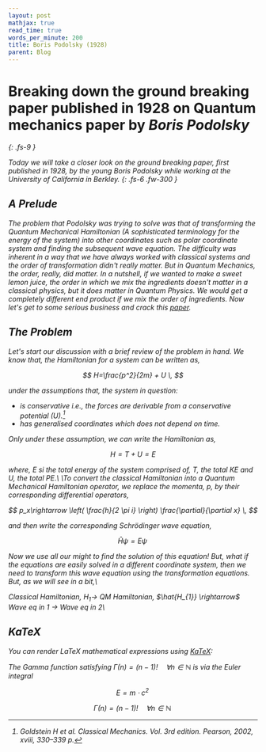 ```yaml
---
layout: post
mathjax: true
read_time: true
words_per_minute: 200
title: Boris Podolsky (1928)
parent: Blog
---
```


# Breaking down the ground breaking paper published in 1928 on Quantum mechanics paper by <em>Boris Podolsky<em>
{: .fs-9 }

Today we will take a closer look on the ground breaking paper, first published in 1928, by the young Boris Podolsky while working at the University of California in Berkley.
{: .fs-6 .fw-300 }


## A Prelude
The problem that Podolsky was trying to solve was that of transforming the Quantum Mechanical Hamiltonian (A sophisticated terminology for the energy of the system) into other coordinates such as polar coordinate system and finding the subsequent wave equation. The difficulty was inherent in a way that we have always worked with classical systems and the order of transformation didn't really matter. But in Quantum Mechanics, the order, *really*, did matter. In a nutshell, if we wanted to make a sweet lemon juice, the order in which we mix the ingredients doesn't matter in a classical physics, but it does matter in Quantum Physics. We would get a completely different end product if we mix the order of ingredients. Now let's get to some serious business and crack this [paper](https://journals.aps.org/pr/abstract/10.1103/PhysRev.32.812).

## The Problem
Let's start our discussion with a brief review of the problem in hand. We know that, the Hamiltonian for a system can be written as,

$$
H=\frac{p^2}{2m} + U \,
$$

under the assumptions that, the system in question:
-  is conservative i.e., the forces are derivable from a conservative potential ($U$).[^1]
- has generalised coordinates which does not depend on time.

Only under these assumption, we can write the Hamiltonian as, 

$$
H=T + U = E
$$

where, $E$ si the total energy of the system comprised of, $T$, the total KE and $U$, the total PE.\\
\To convert the classical Hamiltonian into a Quantum Mechanical Hamiltonian operator, we replace the momenta, $p$, by their corresponding differential operators,

$$
p_x\rightarrow \left( \frac{h}{2 \pi i} \right) \frac{\partial}{\partial x} \,
$$

and then write the corresponding Schr&#246;dinger wave equation,

$$
\hat{H}\psi = E\psi \,
$$

Now we use all our might to find the solution of this equation! But, what if the equations are easily solved in a different coordinate system, then we need to *transform* this wave equation using the transformation equations. But, as we will see in a bit,\

*Classical Hamiltonian,* $H_{1} \rightarrow$ *QM Hamiltonian,* $\hat{H_{1}} \rightarrow$ *Wave eq in* $1$ $\rightarrow$ *Wave eq in* $2$\


[^1]: Goldstein H et al. Classical Mechanics. Vol. 3rd edition. Pearson, 2002, xviii, 330–339 p.

## KaTeX

You can render LaTeX mathematical expressions using [KaTeX](https://khan.github.io/KaTeX/):

The *Gamma function* satisfying $\Gamma(n) = (n-1)!\quad\forall n\in\mathbb N$ is via the Euler integral

$$
E = m\cdot c^2 \,
$$

$$
\Gamma(n) = (n-1)!\quad\forall n\in\mathbb N \,
$$


